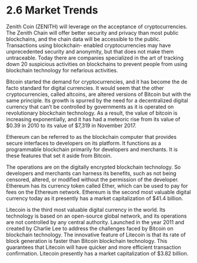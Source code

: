 # 2.6 Market Trends

Zenith Coin (ZENITH) will leverage on the acceptance of cryptocurrencies. The Zenith Chain will offer better security and privacy than most public blockchains, and the chain data will be accessible to the public. Transactions using blockchain- enabled cryptocurrencies may have unprecedented security and anonymity, but that does not make them untraceable. Today there are companies specialized in the art of tracking down 20 suspicious activities on blockchains to prevent people from using blockchain technology for nefarious activities.&#x20;

Bitcoin started the demand for cryptocurrencies, and it has become the de facto standard for digital currencies. It would seem that the other cryptocurrencies, called altcoins, are altered versions of Bitcoin but with the same principle. Its growth is spurred by the need for a decentralized digital currency that can’t be controlled by governments as it is operated on revolutionary blockchain technology. As a result, the value of bitcoin is increasing exponentially, and it has had a meteoric rise from its value of $0.39 in 2010 to its value of $7,319 in November 2017.&#x20;

Ethereum can be referred to as the blockchain computer that provides secure interfaces to developers on its platform. It functions as a programmable blockchain primarily for developers and merchants. It is these features that set it aside from Bitcoin.&#x20;

The operations are on the digitally encrypted blockchain technology. So developers and merchants can harness its benefits, such as not being censored, altered, or modified without the permission of the developer. Ethereum has its currency token called Ether, which can be used to pay for fees on the Ethereum network. Ethereum is the second most valuable digital currency today as it presently has a market capitalization of $41.4 billion.&#x20;

Litecoin is the third most valuable digital currency in the world. Its technology is based on an open-source global network, and its operations are not controlled by any central authority. Launched in the year 2011 and created by Charlie Lee to address the challenges faced by Bitcoin on blockchain technology. The innovative feature of Litecoin is that its rate of block generation is faster than Bitcoin blockchain technology. This guarantees that Litecoin will have quicker and more efficient transaction confirmation. Litecoin presently has a market capitalization of $3.82 billion.
